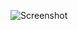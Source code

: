 ![Screenshot](https://raw.githubusercontent.com/Cryakl/Ultimate-RAT-Collection/refs/heads/main/Rejoice/Rejoice%202006%20v2.0/Screenshot.png)
